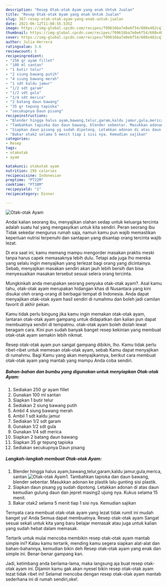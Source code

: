 ```yaml
---
description: "Resep Otak-otak Ayam yang enak Untuk Jualan"
title: "Resep Otak-otak Ayam yang enak Untuk Jualan"
slug: 367-resep-otak-otak-ayam-yang-enak-untuk-jualan
date: 2021-06-12T11:08:55.535Z
image: https://img-global.cpcdn.com/recipes/f09616ba7e0e6f54/680x482cq70/otak-otak-ayam-foto-resep-utama.jpg
thumbnail: https://img-global.cpcdn.com/recipes/f09616ba7e0e6f54/680x482cq70/otak-otak-ayam-foto-resep-utama.jpg
cover: https://img-global.cpcdn.com/recipes/f09616ba7e0e6f54/680x482cq70/otak-otak-ayam-foto-resep-utama.jpg
author: Julia Herrera
ratingvalue: 3.6
reviewcount: 5
recipeingredient:
- "250 gr ayam fillet"
- "100 ml santan"
- "1 butir telur"
- "2 siung bawang putih"
- "4 siung bawang merah"
- "1 sdt kaldu jamur"
- "1/2 sdt garam"
- "1/2 sdt gula"
- "1/4 sdt merica"
- "2 batang daun bawang"
- "35 gr tepung tapioka"
- "secukupnya Daun pisang"
recipeinstructions:
- "Blender hingga halus ayam,bawang,telur,garam,kaldu jamur,gula,merica, santan"
- "Tambahkan tapioka dan daun bawang, blender sebentar. Masukkan adonan ke plastik lalu gunting sisi plastik."
- "Siapkan daun pisang yg sudah dipotong. Letakkan adonan di atas daun kemudian gulung daun dan jepret masing2 ujung nya. Kukus selama 15 menit."
- "Bakar otak2 selama 5 menit tiap 1 sisi nya. Kemudian sajikan"
categories:
- Resep
tags:
- otakotak
- ayam

katakunci: otakotak ayam 
nutrition: 295 calories
recipecuisine: Indonesian
preptime: "PT22M"
cooktime: "PT38M"
recipeyield: "1"
recipecategory: Dinner

---
```



![Otak-otak Ayam](https://img-global.cpcdn.com/recipes/f09616ba7e0e6f54/680x482cq70/otak-otak-ayam-foto-resep-utama.jpg)

Andai kalian seorang ibu, menyajikan olahan sedap untuk keluarga tercinta adalah suatu hal yang mengasyikan untuk kita sendiri. Peran seorang ibu Tidak sekedar mengurus rumah saja, namun kamu pun wajib memastikan keperluan nutrisi terpenuhi dan santapan yang disantap orang tercinta wajib lezat.

Di era  saat ini, kamu memang mampu mengorder masakan praktis meski tanpa harus capek memasaknya lebih dulu. Tetapi ada juga lho mereka yang selalu ingin menyajikan yang terlezat bagi orang yang dicintainya. Sebab, menyajikan masakan sendiri akan jauh lebih bersih dan bisa menyesuaikan masakan tersebut sesuai selera orang tercinta. 



Mungkinkah anda merupakan seorang penyuka otak-otak ayam?. Asal kamu tahu, otak-otak ayam merupakan hidangan khas di Nusantara yang kini disukai oleh orang-orang di berbagai tempat di Indonesia. Anda dapat menyajikan otak-otak ayam hasil sendiri di rumahmu dan boleh jadi camilan favorit di akhir pekan.

Kamu tidak perlu bingung jika kamu ingin memakan otak-otak ayam, lantaran otak-otak ayam gampang untuk didapatkan dan kalian pun dapat membuatnya sendiri di tempatmu. otak-otak ayam boleh diolah lewat beragam cara. Kini pun sudah banyak banget resep kekinian yang membuat otak-otak ayam semakin lebih nikmat.

Resep otak-otak ayam pun sangat gampang dibikin, lho. Kamu tidak perlu ribet-ribet untuk memesan otak-otak ayam, sebab Kamu dapat menyajikan di rumahmu. Bagi Kamu yang akan menyajikannya, berikut cara membuat otak-otak ayam yang mantab yang mampu Anda coba sendiri.

<!--inarticleads1-->

##### Bahan-bahan dan bumbu yang digunakan untuk menyiapkan Otak-otak Ayam:

1. Sediakan 250 gr ayam fillet
1. Gunakan 100 ml santan
1. Siapkan 1 butir telur
1. Sediakan 2 siung bawang putih
1. Ambil 4 siung bawang merah
1. Ambil 1 sdt kaldu jamur
1. Sediakan 1/2 sdt garam
1. Gunakan 1/2 sdt gula
1. Gunakan 1/4 sdt merica
1. Siapkan 2 batang daun bawang
1. Siapkan 35 gr tepung tapioka
1. Sediakan secukupnya Daun pisang




<!--inarticleads2-->

##### Langkah-langkah membuat Otak-otak Ayam:

1. Blender hingga halus ayam,bawang,telur,garam,kaldu jamur,gula,merica, santan
<img src="https://img-global.cpcdn.com/steps/ae2debbbe22f10f0/160x128cq70/otak-otak-ayam-langkah-memasak-1-foto.jpg" alt="Otak-otak Ayam">1. Tambahkan tapioka dan daun bawang, blender sebentar. Masukkan adonan ke plastik lalu gunting sisi plastik.
1. Siapkan daun pisang yg sudah dipotong. Letakkan adonan di atas daun kemudian gulung daun dan jepret masing2 ujung nya. Kukus selama 15 menit.
1. Bakar otak2 selama 5 menit tiap 1 sisi nya. Kemudian sajikan




Ternyata cara membuat otak-otak ayam yang lezat tidak rumit ini mudah banget ya! Anda Semua dapat membuatnya. Resep otak-otak ayam Sangat sesuai sekali untuk kita yang baru belajar memasak atau juga untuk kalian yang sudah hebat dalam memasak.

Tertarik untuk mulai mencoba membikin resep otak-otak ayam mantab simple ini? Kalau kamu tertarik, mending kamu segera siapkan alat-alat dan bahan-bahannya, kemudian bikin deh Resep otak-otak ayam yang enak dan simple ini. Benar-benar gampang kan. 

Jadi, ketimbang anda berlama-lama, maka langsung aja buat resep otak-otak ayam ini. Dijamin kamu gak akan nyesel bikin resep otak-otak ayam lezat tidak ribet ini! Selamat mencoba dengan resep otak-otak ayam mantab sederhana ini di rumah sendiri,oke!.

